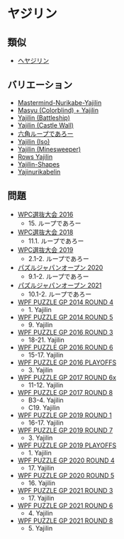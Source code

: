 # ヤジリン

## 類似
- [ヘヤジリン](yajilin_regions.md)

## バリエーション
- [Mastermind-Nurikabe-Yajilin](mastermind_nurikabe_yajilin.md)
- [Masyu (Colorblind) + Yajilin](masyu_colorblind_yajilin.md)
- [Yajilin (Battleship)](yajilin_battleships.md)
- [Yajilin (Castle Wall)](yajilin_castlewall.md)
- [六角ループであろー](yajilin_hex.md)
- [Yajilin (Iso)](yajilin_iso.md)
- [Yajilin (Minesweeper)](yajilin_minesweeper.md)
- [Rows Yajilin](yajilin_rows.md)
- [Yajilin-Shapes](yajilin_shapes.md)
- [Yajinurikabelin](yajinurikabelin.md)

## 問題
- [WPC選抜大会 2016](../questions/jwpc2016.md)
	- 15\. ループであろー
- [WPC選抜大会 2018](../questions/jwpc2018.md)
	- 11.1. ループであろー
- [WPC選抜大会 2019](../questions/jwpc2019.md)
	- 2.1-2. ループであろー
- [パズルジャパンオープン 2020](../questions/jwpc2020.md)
	- 9.1-2. ループであろー
- [パズルジャパンオープン 2021](../questions/jwpc2021.md)
	- 10.1-2. ループであろー
- [WPF PUZZLE GP 2014 ROUND 4](../questions/wpfpgp2014_4.md)
	- 1\. Yajilin
- [WPF PUZZLE GP 2014 ROUND 5](../questions/wpfpgp2014_5.md)
	- 9\. Yajilin
- [WPF PUZZLE GP 2016 ROUND 3](../questions/wpfpgp2016_3.md)
	- 18-21. Yajilin
- [WPF PUZZLE GP 2016 ROUND 6](../questions/wpfpgp2016_6.md)
	- 15-17. Yajilin
- [WPF PUZZLE GP 2016 PLAYOFFS](../questions/wpfpgp2016_po.md)
	- 3\. Yajilin
- [WPF PUZZLE GP 2017 ROUND 6x](../questions/wpfpgp2017_6x.md)
	- 11-12. Yajilin
- [WPF PUZZLE GP 2017 ROUND 8](../questions/wpfpgp2017_8.md)
	- B3-4. Yajilin
	- C19. Yajilin
- [WPF PUZZLE GP 2019 ROUND 1](../questions/wpfpgp2019_1.md)
	- 16-17. Yajilin
- [WPF PUZZLE GP 2019 ROUND 7](../questions/wpfpgp2019_7.md)
	- 3\. Yajilin
- [WPF PUZZLE GP 2019 PLAYOFFS](../questions/wpfpgp2019_po.md)
	- 1\. Yajilin
- [WPF PUZZLE GP 2020 ROUND 4](../questions/wpfpgp2020_4.md)
	- 17\. Yajilin
- [WPF PUZZLE GP 2020 ROUND 5](../questions/wpfpgp2020_5.md)
	- 16\. Yajilin
- [WPF PUZZLE GP 2021 ROUND 3](../questions/wpfpgp2021_3.md)
	- 17\. Yajilin
- [WPF PUZZLE GP 2021 ROUND 6](../questions/wpfpgp2021_6.md)
	- 4\. Yajilin
- [WPF PUZZLE GP 2021 ROUND 8](../questions/wpfpgp2021_8.md)
	- 5\. Yajilin
